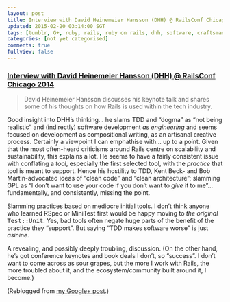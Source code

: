 ```yaml
---           
layout: post
title: Interview with David Heinemeier Hansson (DHH) @ RailsConf Chicago 2014
updated: 2015-02-20 03:14:00 SGT
tags: [tumblr, G+, ruby, rails, ruby on rails, dhh, software, craftsmanship, engineering, quality, rant]
categories: [not yet categorised]
comments: true
fullview: false
---
```


### [Interview with David Heinemeier Hansson (DHH) @ RailsConf Chicago 2014](http://www.ugtastic.com/david-heinemeier-hansson/)

> David Heinemeier Hansson discusses his keynote talk and shares some of his thoughts on how Rails is used within the tech industry.

Good insight into DHH’s thinking… he slams TDD and “dogma” as “not being realistic” and (indirectly) software development _as engineering_ and seems focused on development as compositional writing, as an artisanal creative process. Certainly a viewpoint I can emphathise with… up to a point. Given that the most often-heard criticisms around Rails centre on scalability and sustainability, this explains a lot. He seems to have a fairly consistent issue with conflating a _tool_, especially the first selected tool, with the _practice_ that tool is meant to support. Hence his hostility to TDD, Kent Beck- and Bob Martin-advocated ideas of “clean code” and “clean architecture”; slamming GPL as “I don’t want to use your code if you don’t want to _give_ it to me”… fundamentally, and consistently, missing the point.

Slamming practices based on mediocre initial tools. I don’t think anyone who learned RSpec or MiniTest first would be happy moving to _the original_ <tt>Test::Unit</tt>. Yes, bad tools often negate huge parts of the benefit of the practice they “support”. But saying “TDD makes software worse” is just _asinine_.

A revealing, and possibly deeply troubling, discussion. (On the other hand, he’s got conference keynotes and book deals I don’t, so “success”. I don’t want to come across as sour grapes, but the more I work with Rails, the more troubled about it, and the ecosystem/community built around it, I become.)

(Reblogged from [my Google+ post](https://plus.google.com/108905645314102533472/posts/J5CsUievuBH).)
